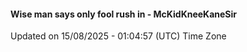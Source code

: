 #### Wise man says only fool rush in - McKidKneeKaneSir
Updated on 15/08/2025 - 01:04:57 (UTC) Time Zone
